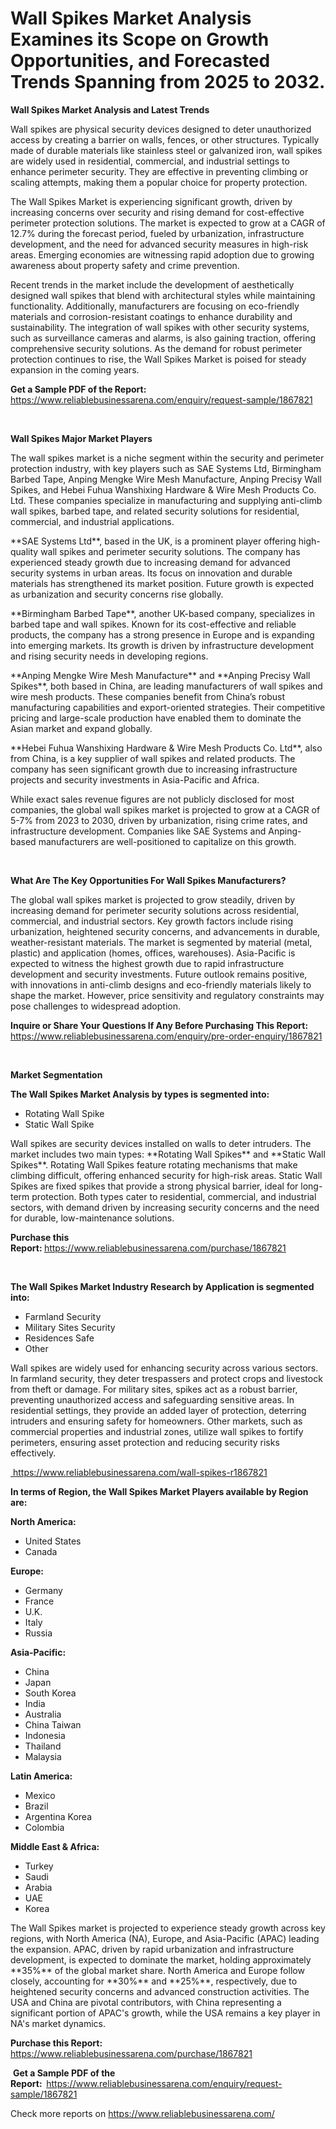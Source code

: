 <p><h1>Wall Spikes Market Analysis Examines its Scope on Growth Opportunities, and Forecasted Trends Spanning from 2025 to 2032.</h1></p><p><strong>Wall Spikes Market Analysis and Latest Trends</strong></p>
<p><p>Wall spikes are physical security devices designed to deter unauthorized access by creating a barrier on walls, fences, or other structures. Typically made of durable materials like stainless steel or galvanized iron, wall spikes are widely used in residential, commercial, and industrial settings to enhance perimeter security. They are effective in preventing climbing or scaling attempts, making them a popular choice for property protection.</p><p>The Wall Spikes Market is experiencing significant growth, driven by increasing concerns over security and rising demand for cost-effective perimeter protection solutions. The market is expected to grow at a CAGR of 12.7% during the forecast period, fueled by urbanization, infrastructure development, and the need for advanced security measures in high-risk areas. Emerging economies are witnessing rapid adoption due to growing awareness about property safety and crime prevention.</p><p>Recent trends in the market include the development of aesthetically designed wall spikes that blend with architectural styles while maintaining functionality. Additionally, manufacturers are focusing on eco-friendly materials and corrosion-resistant coatings to enhance durability and sustainability. The integration of wall spikes with other security systems, such as surveillance cameras and alarms, is also gaining traction, offering comprehensive security solutions. As the demand for robust perimeter protection continues to rise, the Wall Spikes Market is poised for steady expansion in the coming years.</p></p>
<p><strong>Get a Sample PDF of the Report:&nbsp;</strong> <a href="https://www.reliablebusinessarena.com/enquiry/request-sample/1867821?utm_campaign=2208&utm_medium=2&utm_source=Github&utm_content=ia&utm_term=29012025&utm_id=wall-spikes">https://www.reliablebusinessarena.com/enquiry/request-sample/1867821</a></p>
<p>&nbsp;</p>
<p><strong>Wall Spikes Major Market Players</strong></p>
<p><p>The wall spikes market is a niche segment within the security and perimeter protection industry, with key players such as SAE Systems Ltd, Birmingham Barbed Tape, Anping Mengke Wire Mesh Manufacture, Anping Precisy Wall Spikes, and Hebei Fuhua Wanshixing Hardware & Wire Mesh Products Co. Ltd. These companies specialize in manufacturing and supplying anti-climb wall spikes, barbed tape, and related security solutions for residential, commercial, and industrial applications.</p><p>**SAE Systems Ltd**, based in the UK, is a prominent player offering high-quality wall spikes and perimeter security solutions. The company has experienced steady growth due to increasing demand for advanced security systems in urban areas. Its focus on innovation and durable materials has strengthened its market position. Future growth is expected as urbanization and security concerns rise globally.</p><p>**Birmingham Barbed Tape**, another UK-based company, specializes in barbed tape and wall spikes. Known for its cost-effective and reliable products, the company has a strong presence in Europe and is expanding into emerging markets. Its growth is driven by infrastructure development and rising security needs in developing regions.</p><p>**Anping Mengke Wire Mesh Manufacture** and **Anping Precisy Wall Spikes**, both based in China, are leading manufacturers of wall spikes and wire mesh products. These companies benefit from China’s robust manufacturing capabilities and export-oriented strategies. Their competitive pricing and large-scale production have enabled them to dominate the Asian market and expand globally.</p><p>**Hebei Fuhua Wanshixing Hardware & Wire Mesh Products Co. Ltd**, also from China, is a key supplier of wall spikes and related products. The company has seen significant growth due to increasing infrastructure projects and security investments in Asia-Pacific and Africa.</p><p>While exact sales revenue figures are not publicly disclosed for most companies, the global wall spikes market is projected to grow at a CAGR of 5-7% from 2023 to 2030, driven by urbanization, rising crime rates, and infrastructure development. Companies like SAE Systems and Anping-based manufacturers are well-positioned to capitalize on this growth.</p></p>
<p>&nbsp;</p>
<p><strong>What Are The Key Opportunities For Wall Spikes Manufacturers?</strong></p>
<p><p>The global wall spikes market is projected to grow steadily, driven by increasing demand for perimeter security solutions across residential, commercial, and industrial sectors. Key growth factors include rising urbanization, heightened security concerns, and advancements in durable, weather-resistant materials. The market is segmented by material (metal, plastic) and application (homes, offices, warehouses). Asia-Pacific is expected to witness the highest growth due to rapid infrastructure development and security investments. Future outlook remains positive, with innovations in anti-climb designs and eco-friendly materials likely to shape the market. However, price sensitivity and regulatory constraints may pose challenges to widespread adoption.</p></p>
<p><strong>Inquire or Share Your Questions If Any Before Purchasing This Report:</strong> <a href="https://www.reliablebusinessarena.com/enquiry/pre-order-enquiry/1867821?utm_campaign=2208&utm_medium=2&utm_source=Github&utm_content=ia&utm_term=29012025&utm_id=wall-spikes">https://www.reliablebusinessarena.com/enquiry/pre-order-enquiry/1867821</a></p>
<p>&nbsp;</p>
<p><strong>Market Segmentation</strong></p>
<p><strong>The Wall Spikes Market Analysis by types is segmented into:</strong></p>
<p><ul><li>Rotating Wall Spike</li><li>Static Wall Spike</li></ul></p>
<p><p>Wall spikes are security devices installed on walls to deter intruders. The market includes two main types: **Rotating Wall Spikes** and **Static Wall Spikes**. Rotating Wall Spikes feature rotating mechanisms that make climbing difficult, offering enhanced security for high-risk areas. Static Wall Spikes are fixed spikes that provide a strong physical barrier, ideal for long-term protection. Both types cater to residential, commercial, and industrial sectors, with demand driven by increasing security concerns and the need for durable, low-maintenance solutions.</p></p>
<p><strong>Purchase this Report:&nbsp;</strong><a href="https://www.reliablebusinessarena.com/purchase/1867821?utm_campaign=2208&utm_medium=2&utm_source=Github&utm_content=ia&utm_term=29012025&utm_id=wall-spikes">https://www.reliablebusinessarena.com/purchase/1867821</a></p>
<p>&nbsp;</p>
<p><strong>The Wall Spikes Market Industry Research by Application is segmented into:</strong></p>
<p><ul><li>Farmland Security</li><li>Military Sites Security</li><li>Residences Safe</li><li>Other</li></ul></p>
<p><p>Wall spikes are widely used for enhancing security across various sectors. In farmland security, they deter trespassers and protect crops and livestock from theft or damage. For military sites, spikes act as a robust barrier, preventing unauthorized access and safeguarding sensitive areas. In residential settings, they provide an added layer of protection, deterring intruders and ensuring safety for homeowners. Other markets, such as commercial properties and industrial zones, utilize wall spikes to fortify perimeters, ensuring asset protection and reducing security risks effectively.</p></p>
<p><a href="https://www.reliablebusinessarena.com/wall-spikes-r1867821?utm_campaign=2208&utm_medium=2&utm_source=Github&utm_content=ia&utm_term=29012025&utm_id=wall-spikes">&nbsp;https://www.reliablebusinessarena.com/wall-spikes-r1867821</a></p>
<p><strong>In terms of Region, the Wall Spikes Market Players available by Region are:</strong></p>
<p>
    <p> <strong> North America: </strong>
        <ul>
            <li>United States</li>
            <li>Canada</li>
        </ul>
        </p> 
    <p> <strong> Europe: </strong>
        <ul>
            <li>Germany</li>
            <li>France</li>
            <li>U.K.</li>
            <li>Italy</li>
            <li>Russia</li>
        </ul>
        </p> 
    <p> <strong> Asia-Pacific: </strong>
        <ul>
            <li>China</li>
            <li>Japan</li>
            <li>South Korea</li>
            <li>India</li>
            <li>Australia</li>
            <li>China Taiwan</li>
            <li>Indonesia</li>
            <li>Thailand</li>
            <li>Malaysia</li>
        </ul>
        </p> 
    <p> <strong> Latin America: </strong>
        <ul>
            <li>Mexico</li>
            <li>Brazil</li>
            <li>Argentina Korea</li>
            <li>Colombia</li>
        </ul>
        </p> 
    <p> <strong> Middle East & Africa: </strong>
        <ul>
            <li>Turkey</li>
            <li>Saudi</li>
            <li>Arabia</li>
            <li>UAE</li>
            <li>Korea</li>
        </ul>
    </p>
    </p>
<p><p>The Wall Spikes market is projected to experience steady growth across key regions, with North America (NA), Europe, and Asia-Pacific (APAC) leading the expansion. APAC, driven by rapid urbanization and infrastructure development, is expected to dominate the market, holding approximately **35%** of the global market share. North America and Europe follow closely, accounting for **30%** and **25%**, respectively, due to heightened security concerns and advanced construction activities. The USA and China are pivotal contributors, with China representing a significant portion of APAC's growth, while the USA remains a key player in NA's market dynamics.</p></p>
<p><strong>Purchase this Report: </strong><a href="https://www.reliablebusinessarena.com/purchase/1867821?utm_campaign=2208&utm_medium=2&utm_source=Github&utm_content=ia&utm_term=29012025&utm_id=wall-spikes">https://www.reliablebusinessarena.com/purchase/1867821</a></p>
<p>&nbsp;<strong>Get a Sample PDF of the Report:&nbsp;&nbsp;</strong><a href="https://www.reliablebusinessarena.com/enquiry/request-sample/1867821?utm_campaign=2208&utm_medium=2&utm_source=Github&utm_content=ia&utm_term=29012025&utm_id=wall-spikes">https://www.reliablebusinessarena.com/enquiry/request-sample/1867821</a></p>
<p><strong></strong></p>
<p>Check more reports on <a href="https://www.reliablebusinessarena.com/?utm_campaign=2208&utm_medium=2&utm_source=Github&utm_content=ia&utm_term=29012025&utm_id=wall-spikes">https://www.reliablebusinessarena.com/</a></p>